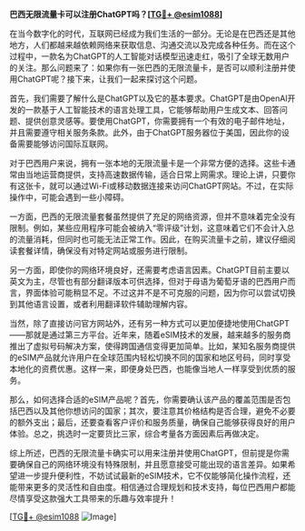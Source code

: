 **巴西无限流量卡可以注册ChatGPT吗？[[TG💪+ @esim1088](https://t.me/s/esim1088)]**

在当今数字化的时代，互联网已经成为我们生活的一部分。无论是在巴西还是其他地方，人们都越来越依赖网络来获取信息、沟通交流以及完成各种任务。而在这个过程中，一款名为ChatGPT的人工智能对话模型迅速走红，吸引了全球无数用户的关注。那么问题来了：如果你有一张巴西的无限流量卡，是否可以顺利注册并使用ChatGPT呢？接下来，让我们一起来探讨这个问题。

首先，我们需要了解什么是ChatGPT以及它的基本要求。ChatGPT是由OpenAI开发的一款基于人工智能技术的语言处理工具，它能够帮助用户生成文本、回答问题、提供创意灵感等。要使用ChatGPT，你需要拥有一个有效的电子邮件地址，并且需要遵守相关服务条款。此外，由于ChatGPT服务器位于美国，因此你的设备需要能够访问国际互联网。

对于巴西用户来说，拥有一张本地的无限流量卡是一个非常方便的选择。这些卡通常由当地运营商提供，支持高速数据传输，适合日常上网需求。理论上讲，只要你有这张卡，就可以通过Wi-Fi或移动数据连接来访问ChatGPT网站。不过，在实际操作中，可能会遇到一些小障碍。

一方面，巴西的无限流量套餐虽然提供了充足的网络资源，但并不意味着完全没有限制。例如，某些应用程序可能会被纳入“零评级”计划，这意味着它们不会计入总的流量消耗，但同时也可能无法正常工作。因此，在购买流量卡之前，建议仔细阅读套餐详情，确保没有对特定网站或服务进行限制。

另一方面，即使你的网络环境良好，还需要考虑语言因素。ChatGPT目前主要以英文为主，尽管也有部分翻译版本可供选择，但对于母语为葡萄牙语的巴西用户而言，界面体验可能稍显不足。不过这并不是不可克服的问题，因为你可以尝试切换到其他语言设置，或者利用翻译软件辅助理解内容。

当然，除了直接访问官方网站外，还有另一种方式可以更加便捷地使用ChatGPT——那就是通过第三方平台。近年来，随着eSIM技术的发展，越来越多的服务商推出了虚拟号码解决方案，使得跨国通信变得更加简单。比如，某知名服务商提供的eSIM产品就允许用户在全球范围内轻松切换不同的国家和地区号码，同时享受本地化的资费优惠。这样一来，即便身处巴西，也能像当地人一样享受到优质的服务。

那么，如何选择合适的eSIM产品呢？首先，你需要确认该产品的覆盖范围是否包括巴西以及其他你想访问的国家；其次，要注意其价格结构是否合理，避免不必要的额外支出；最后，还要查看客户评价和服务质量，确保自己能够获得良好的用户体验。总之，挑选时一定要货比三家，综合考量各方面因素后再做决定。

综上所述，巴西的无限流量卡确实可以用来注册并使用ChatGPT，但前提是你需要确保自己的网络环境没有特殊限制，并且愿意接受可能出现的语言差异。如果希望进一步提升便利性，不妨试试最新的eSIM技术，它不仅能够简化操作流程，还能带来更多的灵活性和自由度。相信通过合理规划和技术支持，每位巴西用户都能尽情享受这款强大工具带来的乐趣与效率提升！

[[TG💪+ @esim1088](https://t.me/s/esim1088) ![Image](https://i.postimg.cc/4NQfJmqS/Snipaste-2025-05-13-00-14-12.png)]
